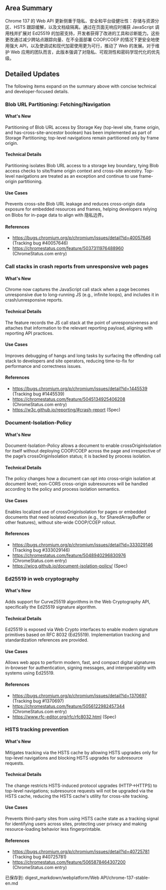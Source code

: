 ## Area Summary

Chrome 137 的 Web API 更新侧重于隐私、安全和平台级健壮性：存储与资源分区、HSTS 跟踪缓解，以及文档级隔离。通过在页面无响应时捕获 JavaScript 调用栈并扩展对 Ed25519 的加密支持，开发者获得了改进的工具和诊断能力。这些更改通过减少跨站点跟踪向量、在不全面部署 COOP/COEP 的情况下更安全地使用强大 API，以及使调试和现代加密使用更为可行，推动了 Web 的发展。对于维护 Web 应用的团队而言，此版本强调了对隐私、可观测性和密码学现代化的优先级。

## Detailed Updates

The following items expand on the summary above with concise technical and developer-focused details.

### Blob URL Partitioning: Fetching/Navigation

#### What's New
Partitioning of Blob URL access by Storage Key (top-level site, frame origin, and has-cross-site-ancestor boolean) has been implemented as part of Storage Partitioning; top-level navigations remain partitioned only by frame origin.

#### Technical Details
Partitioning isolates Blob URL access to a storage key boundary, tying Blob access checks to site/frame origin context and cross-site ancestry. Top-level navigations are treated as an exception and continue to use frame-origin partitioning.

#### Use Cases
Prevents cross-site Blob URL leakage and reduces cross-origin data exposure for embedded resources and frames, helping developers relying on Blobs for in-page data to align with 隐私边界。

#### References
- https://bugs.chromium.org/p/chromium/issues/detail?id=40057646 (Tracking bug #40057646)  
- https://chromestatus.com/feature/5037311976488960 (ChromeStatus.com entry)

### Call stacks in crash reports from unresponsive web pages

#### What's New
Chrome now captures the JavaScript call stack when a page becomes unresponsive due to long-running JS (e.g., infinite loops), and includes it in crash/unresponsive reports.

#### Technical Details
The feature records the JS call stack at the point of unresponsiveness and attaches that information to the relevant reporting payload, aligning with reporting API practices.

#### Use Cases
Improves debugging of hangs and long tasks by surfacing the offending call stack to developers and site operators, reducing time-to-fix for performance and correctness issues.

#### References
- https://bugs.chromium.org/p/chromium/issues/detail?id=1445539 (Tracking bug #1445539)  
- https://chromestatus.com/feature/5045134925406208 (ChromeStatus.com entry)  
- https://w3c.github.io/reporting/#crash-report (Spec)

### Document-Isolation-Policy

#### What's New
Document-Isolation-Policy allows a document to enable crossOriginIsolation for itself without deploying COOP/COEP across the page and irrespective of the page’s crossOriginIsolation status; it is backed by process isolation.

#### Technical Details
The policy changes how a document can opt into cross-origin isolation at document level; non-CORS cross-origin subresources will be handled according to the policy and process isolation semantics.

#### Use Cases
Enables localized use of crossOriginIsolation for pages or embedded documents that need isolated execution (e.g., for SharedArrayBuffer or other features), without site-wide COOP/COEP rollout.

#### References
- https://bugs.chromium.org/p/chromium/issues/detail?id=333029146 (Tracking bug #333029146)  
- https://chromestatus.com/feature/5048940296830976 (ChromeStatus.com entry)  
- https://wicg.github.io/document-isolation-policy/ (Spec)

### Ed25519 in web cryptography

#### What's New
Adds support for Curve25519 algorithms in the Web Cryptography API, specifically the Ed25519 signature algorithm.

#### Technical Details
Ed25519 is exposed via Web Crypto interfaces to enable modern signature primitives based on RFC 8032 (Ed25519). Implementation tracking and standardization references are provided.

#### Use Cases
Allows web apps to perform modern, fast, and compact digital signatures in-browser for authentication, signing messages, and interoperability with systems using Ed25519.

#### References
- https://bugs.chromium.org/p/chromium/issues/detail?id=1370697 (Tracking bug #1370697)  
- https://chromestatus.com/feature/5056122982457344 (ChromeStatus.com entry)  
- https://www.rfc-editor.org/rfc/rfc8032.html (Spec)

### HSTS tracking prevention

#### What's New
Mitigates tracking via the HSTS cache by allowing HSTS upgrades only for top-level navigations and blocking HSTS upgrades for subresource requests.

#### Technical Details
The change restricts HSTS-induced protocol upgrades (HTTP→HTTPS) to top-level navigations; subresource requests will not be upgraded via the HSTS cache, reducing the HSTS cache's utility for cross-site tracking.

#### Use Cases
Prevents third-party sites from using HSTS cache state as a tracking signal for identifying users across sites, protecting user privacy and making resource-loading behavior less fingerprintable.

#### References
- https://bugs.chromium.org/p/chromium/issues/detail?id=40725781 (Tracking bug #40725781)  
- https://chromestatus.com/feature/5065878464307200 (ChromeStatus.com entry)

已保存到: digest_markdown/webplatform/Web API/chrome-137-stable-en.md